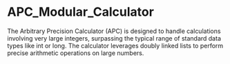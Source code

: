 # APC_Modular_Calculator
The Arbitrary Precision Calculator (APC) is designed to handle calculations involving very large integers, surpassing the typical range of standard data types like int or long. The calculator leverages doubly linked lists to perform precise arithmetic operations on large numbers.
